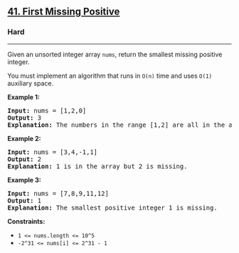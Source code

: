 <h2><a href="https://leetcode.com/problems/first-missing-positive">41. First Missing Positive</a></h2><h3>Hard</h3><hr><div>

<p>Given an unsorted integer array <code>nums</code>, return the smallest missing positive integer.</p>

<p>You must implement an algorithm that runs in <code>O(n)</code> time and uses <code>O(1)</code> auxiliary space.</p>

<p><strong>Example 1:</strong></p>

<pre><strong>Input:</strong> nums = [1,2,0]
<strong>Output:</strong> 3
<strong>Explanation:</strong> The numbers in the range [1,2] are all in the array.
</pre>

<p><strong>Example 2:</strong></p>

<pre><strong>Input:</strong> nums = [3,4,-1,1]
<strong>Output:</strong> 2
<strong>Explanation:</strong> 1 is in the array but 2 is missing.
</pre>

<p><strong>Example 3:</strong></p>

<pre><strong>Input:</strong> nums = [7,8,9,11,12]
<strong>Output:</strong> 1
<strong>Explanation:</strong> The smallest positive integer 1 is missing.
</pre>

<p><strong>Constraints:</strong></p>

<ul>
  <li><code>1 &lt;= nums.length &lt;= 10^5</code></li>
  <li><code>-2^31 &lt;= nums[i] &lt;= 2^31 - 1</code></li>
</ul>
</div>
